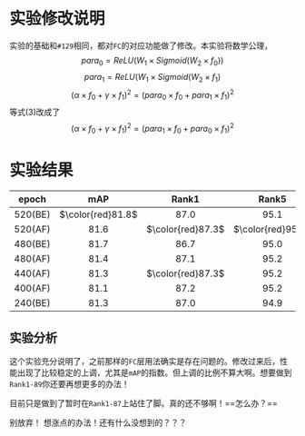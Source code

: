 # 实验修改说明

实验的基础和`#129`相同，都对`FC`的对应功能做了修改。本实验将数学公理，
$$
para_0 = ReLU(W_1 \times Sigmoid(W_2 \times f_0)) \tag{1}
$$
$$
para_1 = ReLU(W_1 \times Sigmoid(W_2 \times f_1)  \tag{2}
$$
$$
(\alpha \times f_0 + \gamma \times f_1)^2 = (para_0 \times f_0 +para_1 \times f_1)^2 \tag{3}
$$
等式(3)改成了
$$
(\alpha \times f_0 + \gamma \times f_1)^2 = (para_1 \times f_0 +para_0 \times f_1)^2 \tag{4}
$$

# 实验结果

|epoch|mAP|Rank1|Rank5|
|:--:|:--:|:--:|:--:|
|520(BE)|$\color{red}81.8$|87.0|95.1|
|520(AF)|81.6|$\color{red}87.3$|$\color{red}95.3$|
|480(BE)|81.7|86.7|95.0|
|480(AF)|81.4|87.1|95.2|
|440(AF)|81.3|$\color{red}87.3$|95.2|
|400(AF)|81.1|87.2|95.2|
|240(BE)|81.3|87.0|94.9|

## 实验分析

这个实验充分说明了，之前那样的`FC`层用法确实是存在问题的。修改过来后，性能出现了比较稳定的上调，尤其是`mAP`的指数。但上调的比例不算大啊。想要做到`Rank1-89`你还要再想更多的办法！

目前只是做到了暂时在`Rank1-87`上站住了脚。真的还不够啊！==怎么办？==

别放弃！ 想涨点的办法！还有什么没想到的？？？